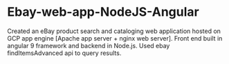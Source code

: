 # Ebay-web-app-NodeJS-Angular
Created an eBay product search and cataloging web application hosted on GCP app engine [Apache app server + nginx web server]. Front end built in angular 9 framework and backend in Node.js. Used ebay findItemsAdvanced api to query results.
